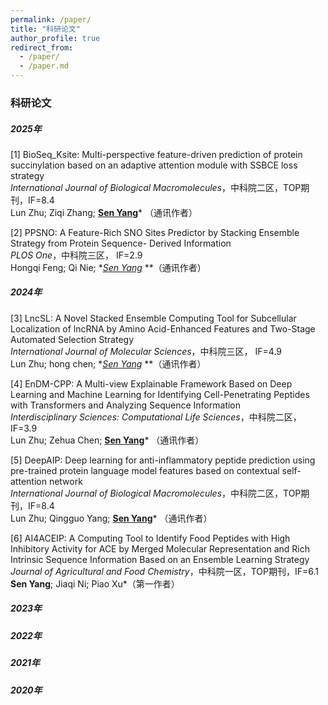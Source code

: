 ```yaml
---
permalink: /paper/
title: "科研论文"
author_profile: true
redirect_from: 
  - /paper/
  - /paper.md
---
```




### 科研论文

##### 2025年

[1]  BioSeq_Ksite: Multi-perspective feature-driven prediction of protein succinylation based on an adaptive attention module with SSBCE loss strategy <br> *International Journal of Biological Macromolecules*，中科院二区，TOP期刊，IF=8.4<br>Lun Zhu; Ziqi Zhang; **<u>Sen Yang</u>***  （通讯作者）

[2]  PPSNO: A Feature-Rich SNO Sites Predictor by Stacking Ensemble Strategy from Protein Sequence-  Derived Information<br>*PLOS One*，中科院三区， IF=2.9<br>Hongqi Feng; Qi Nie;  **<u>Sen Yang</u>*  **（通讯作者）

##### 2024年

[3]  LncSL: A Novel Stacked Ensemble Computing Tool for Subcellular Localization of lncRNA by Amino       Acid-Enhanced Features and Two-Stage Automated Selection Strategy<br>*International Journal of Molecular Sciences*，中科院三区， IF=4.9<br>Lun Zhu; hong chen; **<u>Sen Yang</u>*  **（通讯作者）

[4]  EnDM-CPP: A Multi-view Explainable Framework Based on Deep Learning and Machine Learning for Identifying Cell-Penetrating Peptides with Transformers and Analyzing Sequence Information<br> *Interdisciplinary Sciences: Computational Life Sciences*，中科院二区，IF=3.9<br>Lun Zhu; Zehua Chen; **<u>Sen Yang</u>*** （通讯作者）

[5]  DeepAIP: Deep learning for anti-inflammatory peptide prediction using pre-trained protein language model features based on contextual self-attention network<br>*International Journal of Biological Macromolecules*，中科院二区，TOP期刊，IF=8.4<br>Lun Zhu; Qingguo Yang; **<u>Sen Yang</u>*** （通讯作者）

[6]  AI4ACEIP: A Computing Tool to Identify Food Peptides with High Inhibitory Activity for ACE by Merged Molecular Representation and Rich Intrinsic Sequence Information Based on an Ensemble Learning Strategy<br> *Journal of Agricultural and Food Chemistry*，中科院一区，TOP期刊，IF=6.1<br>**Sen Yang**; Jiaqi Ni; Piao Xu*（第一作者）

##### 2023年

##### 2022年

##### 2021年

##### 2020年
